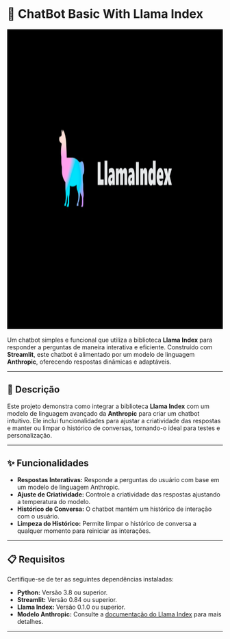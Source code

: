 # 🤖 ChatBot Basic With Llama Index

<img src="./llamaindex.webp" alt="LlamaIndex Logo" height=700 width="900">

Um chatbot simples e funcional que utiliza a biblioteca **Llama Index** para responder a perguntas de maneira interativa e eficiente. Construído com **Streamlit**, este chatbot é alimentado por um modelo de linguagem **Anthropic**, oferecendo respostas dinâmicas e adaptáveis.

---

## 📜 Descrição

Este projeto demonstra como integrar a biblioteca **Llama Index** com um modelo de linguagem avançado da **Anthropic** para criar um chatbot intuitivo. Ele inclui funcionalidades para ajustar a criatividade das respostas e manter ou limpar o histórico de conversas, tornando-o ideal para testes e personalização.

---

## ✨ Funcionalidades

- **Respostas Interativas:** Responde a perguntas do usuário com base em um modelo de linguagem Anthropic.
- **Ajuste de Criatividade:** Controle a criatividade das respostas ajustando a temperatura do modelo.
- **Histórico de Conversa:** O chatbot mantém um histórico de interação com o usuário.
- **Limpeza do Histórico:** Permite limpar o histórico de conversa a qualquer momento para reiniciar as interações.

---

## 📋 Requisitos

Certifique-se de ter as seguintes dependências instaladas:

- **Python:** Versão 3.8 ou superior.
- **Streamlit:** Versão 0.84 ou superior.
- **Llama Index:** Versão 0.1.0 ou superior.
- **Modelo Anthropic:** Consulte a [documentação do Llama Index](https://www.llamaindex.ai/) para mais detalhes.

---
